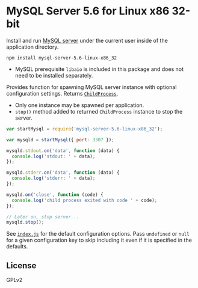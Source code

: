 # MySQL Server 5.6 for Linux x86 32-bit

Install and run [MySQL server](http://www.mysql.com) under the current user inside of the application directory.

```
npm install mysql-server-5.6-linux-x86_32
```

* MySQL prerequisite `libaio` is included in this package and does not need to be installed separately.

Provides function for spawning MySQL server instance with optional configuration settings. Returns [`ChildProcess`](https://nodejs.org/api/child_process.html#child_process_class_childprocess).

* Only one instance may be spawned per application.
* `stop()` method added to returned `ChildProcess` instance to stop the server.

```javascript
var startMysql = require('mysql-server-5.6-linux-x86_32');

var mysqld = startMysql({ port: 3307 });

mysqld.stdout.on('data', function (data) {
  console.log('stdout: ' + data);
});

mysqld.stderr.on('data', function (data) {
  console.log('stderr: ' + data);
});

mysqld.on('close', function (code) {
  console.log('child process exited with code ' + code);
});

// Later on, stop server...
mysqld.stop();

```

See [`index.js`](index.js) for the default configuration options. Pass `undefined` or `null` for a given configuration key to skip including it even if it is specified in the defaults.

## License

GPLv2
